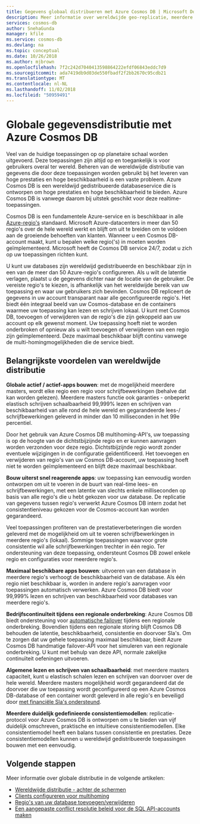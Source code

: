 ```yaml
---
title: Gegevens globaal distribueren met Azure Cosmos DB | Microsoft Docs
description: Meer informatie over wereldwijde geo-replicatie, meerdere masters, failover en gegevens herstellen met behulp van de globale databases van Azure Cosmos DB, een wereldwijd gedistribueerde, multi-model databaseservice.
services: cosmos-db
author: SnehaGunda
manager: kfile
ms.service: cosmos-db
ms.devlang: na
ms.topic: conceptual
ms.date: 10/26/2018
ms.author: mjbrown
ms.openlocfilehash: 7f2c242d7040413598864222efdf06843eddc7d9
ms.sourcegitcommit: ada7419db9d03de550fbadf2f2bb2670c95cdb21
ms.translationtype: MT
ms.contentlocale: nl-NL
ms.lasthandoff: 11/02/2018
ms.locfileid: "50959491"
---
```

# <a name="global-data-distribution-with-azure-cosmos-db"></a>Globale gegevensdistributie met Azure Cosmos DB

Veel van de huidige toepassingen op op planetaire schaal worden uitgevoerd. Deze toepassingen zijn altijd op en toegankelijk is voor gebruikers overal ter wereld. Beheren van de wereldwijde distributie van gegevens die door deze toepassingen worden gebruikt bij het leveren van hoge prestaties en hoge beschikbaarheid is een vaste probleem. Azure Cosmos DB is een wereldwijd gedistribueerde databaseservice die is ontworpen om hoge prestaties en hoge beschikbaarheid te bieden. Azure Cosmos DB is vanwege daarom bij uitstek geschikt voor deze realtime-toepassingen.

Cosmos DB is een fundamentele Azure-service en is beschikbaar in alle [Azure-regio's](https://azure.microsoft.com/global-infrastructure/regions/) standaard. Microsoft Azure-datacenters in meer dan 50 regio's over de hele wereld werkt en blijft om uit te breiden om te voldoen aan de groeiende behoeften van klanten. Wanneer u een Cosmos DB-account maakt, kunt u bepalen welke regio('s) in moeten worden geïmplementeerd. Microsoft heeft de Cosmos DB service 24/7, zodat u zich op uw toepassingen richten kunt.

U kunt uw databases zijn wereldwijd gedistribueerde en beschikbaar zijn in een van de meer dan 50 Azure-regio's configureren. Als u wilt de latentie verlagen, plaatst u de gegevens dichter naar de locatie van de gebruiker. De vereiste regio's te kiezen, is afhankelijk van het wereldwijde bereik van uw toepassing en waar uw gebruikers zich bevinden. Cosmos DB repliceert de gegevens in uw account transparant naar alle geconfigureerde regio's. Het biedt één integraal beeld van uw Cosmos-database en de containers waarmee uw toepassing kan lezen en schrijven lokaal. U kunt met Cosmos DB, toevoegen of verwijderen van de regio's die zijn gekoppeld aan uw account op elk gewenst moment. Uw toepassing hoeft niet te worden onderbroken of opnieuw als u wilt toevoegen of verwijderen van een regio zijn geïmplementeerd. Deze maximaal beschikbaar blijft continu vanwege de multi-homingmogelijkheden die de service biedt.

## <a name="key-benefits-of-global-distribution"></a>Belangrijkste voordelen van wereldwijde distributie

**Globale actief / actief-apps bouwen**: met de mogelijkheid meerdere masters, wordt elke regio een regio voor schrijfbewerkingen (behalve dat kan worden gelezen). Meerdere masters functie ook garanties - onbeperkt elastisch schrijven schaalbaarheid 99,999% lezen en schrijven van beschikbaarheid van alle rond de hele wereld en gegarandeerde lees-/ schrijfbewerkingen geleverd in minder dan 10 milliseconden in het 99e percentiel.  

Door het gebruik van Azure Cosmos DB multihoming-API's, uw toepassing is op de hoogte van de dichtstbijzijnde regio en er kunnen aanvragen worden verzonden voor deze regio. Dichtstbijzijnde regio wordt zonder eventuele wijzigingen in de configuratie geïdentificeerd. Het toevoegen en verwijderen van regio's van uw Cosmos DB-account, uw toepassing hoeft niet te worden geïmplementeerd en blijft deze maximaal beschikbaar.

**Bouw uiterst snel reagerende apps**: uw toepassing kan eenvoudig worden ontworpen om uit te voeren in de buurt van real-time lees- en schrijfbewerkingen, met een latentie van slechts enkele milliseconden op basis van alle regio's die u hebt gekozen voor uw database.  De replicatie van gegevens tussen regio's verwerkt Azure Cosmos DB intern zodat het consistentieniveau gekozen voor de Cosmos-account kan worden gegarandeerd.

Veel toepassingen profiteren van de prestatieverbeteringen die worden geleverd met de mogelijkheid om uit te voeren schrijfbewerkingen in meerdere regio's (lokaal). Sommige toepassingen waarvoor grote consistentie wil alle schrijfbewerkingen trechter in één regio. Ter ondersteuning van deze toepassing, ondersteunt Cosmos DB zowel enkele regio en configuraties voor meerdere regio's.

**Maximaal beschikbare apps bouwen**: uitvoeren van een database in meerdere regio's verhoogt de beschikbaarheid van de database. Als één regio niet beschikbaar is, worden in andere regio's aanvragen voor toepassingen automatisch verwerken. Azure Cosmos DB biedt voor 99,999% lezen en schrijven van beschikbaarheid voor databases van meerdere regio's.

**Bedrijfscontinuïteit tijdens een regionale onderbreking**: Azure Cosmos DB biedt ondersteuning voor [automatische failover](how-to-manage-database-account.md#enable-automatic-failover-for-your-cosmos-account) tijdens een regionale onderbreking. Bovendien tijdens een regionale storing blijft Cosmos DB behouden de latentie, beschikbaarheid, consistentie en doorvoer Sla's. Om te zorgen dat uw gehele toepassing maximaal beschikbaar, biedt Azure Cosmos DB handmatige failover-API voor het simuleren van een regionale onderbreking. U kunt met behulp van deze API, normale zakelijke continuïteit oefeningen uitvoeren.

**Algemene lezen en schrijven van schaalbaarheid**: met meerdere masters capaciteit, kunt u elastisch schalen lezen en schrijven van doorvoer over de hele wereld. Meerdere masters mogelijkheid wordt gegarandeerd dat de doorvoer die uw toepassing wordt geconfigureerd op een Azure Cosmos DB-database of een container wordt geleverd in alle regio's en beveiligd door [met financiële Sla's ondersteund](https://aka.ms/acdbsla).

**Meerdere duidelijk gedefinieerde consistentiemodellen**: replicatie-protocol voor Azure Cosmos DB is ontworpen om u te bieden van vijf duidelijk omschreven, praktische en intuïtieve consistentiemodellen. Elke consistentiemodel heeft een balans tussen consistentie en prestaties. Deze consistentiemodellen kunnen u wereldwijd gedistribueerde toepassingen bouwen met een eenvoudig.

## <a id="Next Steps"></a>Volgende stappen

Meer informatie over globale distributie in de volgende artikelen:

* [Wereldwijde distributie - achter de schermen](global-dist-under-the-hood.md)
* [Clients configureren voor multihoming](how-to-manage-database-account.md#configure-clients-for-multi-homing)
* [Regio's van uw database toevoegen/verwijderen](how-to-manage-database-account.md#addremove-regions-from-your-database-account)
* [Een aangepaste conflict resolutie beleid voor de SQL API-accounts maken](how-to-manage-conflicts.md#create-a-custom-conflict-resolution-policy)